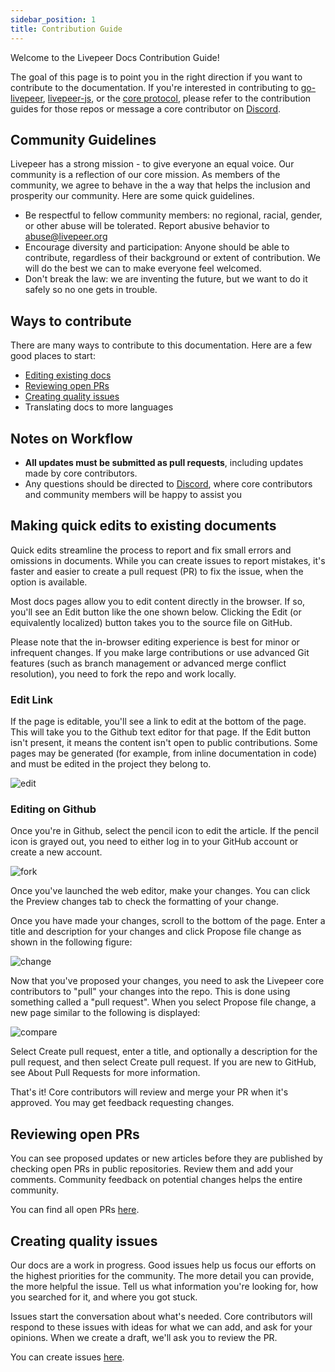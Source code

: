 ```yaml
---
sidebar_position: 1
title: Contribution Guide
---
```


Welcome to the Livepeer Docs Contribution Guide!

The goal of this page is to point you in the right direction if you want to contribute to the documentation. If you're interested in contributing to [go-livepeer](https://github.com/livepeer/go-livepeer/blob/master/doc/contributing.md), [livepeer-js](https://github.com/livepeer/livepeerjs#contributing), or the [core protocol](https://github.com/livepeer/protocol), please refer to the contribution guides for those repos or message a core contributor on [Discord](https://discord.gg/uaPhtyrWsF).

## Community Guidelines
Livepeer has a strong mission - to give everyone an equal voice. Our community is a reflection of our core mission. As members of the community, we agree to behave in the a way that helps the inclusion and prosperity our community. Here are some quick guidelines.

- Be respectful to fellow community members: no regional, racial, gender, or other abuse will be tolerated. Report abusive behavior to abuse@livepeer.org
- Encourage diversity and participation: Anyone should be able to contribute, regardless of their background or extent of contribution. We will do the best we can to make everyone feel welcomed.
- Don't break the law: we are inventing the future, but we want to do it safely so no one gets in trouble.


## Ways to contribute
There are many ways to contribute to this documentation. Here are a few good places to start:
- [Editing existing docs](#making-quick-edits-to-existing-documents)
- [Reviewing open PRs](#reviewing-open-prs)
- [Creating quality issues](#creating-quality-issues)
- Translating docs to more languages

## Notes on Workflow
- **All updates must be submitted as pull requests**, including updates made by core contributors. 
- Any questions should be directed to [Discord](https://discord.gg/uaPhtyrWsF), where core contributors and community members will be happy to assist you


## Making quick edits to existing documents

Quick edits streamline the process to report and fix small errors and omissions in documents. While you can create issues to report mistakes, it's faster and easier to create a pull request (PR) to fix the issue, when the option is available.

Most docs pages allow you to edit content directly in the browser. If so, you'll see an Edit button like the one shown below. Clicking the Edit (or equivalently localized) button takes you to the source file on GitHub.

Please note that the in-browser editing experience is best for minor or infrequent changes. If you make large contributions or use advanced Git features (such as branch management or advanced merge conflict resolution), you need to fork the repo and work locally.


### Edit Link

If the page is editable, you'll see a link to edit at the bottom of the page. This will take you to the Github text editor for that page. If the Edit button isn't present, it means the content isn't open to public contributions. Some pages may be  generated (for example, from inline documentation in code) and must be edited in the project they belong to.

![edit](/docs-assets/contributing/edit-this-page.png)


### Editing on Github

Once you're in Github, select the pencil icon to edit the article. If the pencil icon is grayed out, you need to either log in to your GitHub account or create a new account.

![fork](/docs-assets/contributing/fork.png)


Once you've launched the web editor, make your changes. You can click the Preview changes tab to check the formatting of your change.

Once you have made your changes, scroll to the bottom of the page. Enter a title and description for your changes and click Propose file change as shown in the following figure:

![change](/docs-assets/contributing/propose-changes.png)

Now that you've proposed your changes, you need to ask the Livepeer core contributors to "pull" your changes into the repo. This is done using something called a "pull request". When you select Propose file change, a new page similar to the following is displayed:

![compare](/docs-assets/contributing/compare.png)

Select Create pull request, enter a title, and optionally a description for the pull request, and then select Create pull request. If you are new to GitHub, see About Pull Requests for more information.

That's it! Core contributors will review and merge your PR when it's approved. You may get feedback requesting changes.


## Reviewing open PRs
You can see proposed updates or new articles before they are published by checking open PRs in public repositories. Review them and add your comments. Community feedback on potential changes helps the entire community.

You can find all open PRs [here](https://github.com/livepeer/docs/pulls).

## Creating quality issues
Our docs are a work in progress. Good issues help us focus our efforts on the highest priorities for the community. The more detail you can provide, the more helpful the issue. Tell us what information you're looking for, how you searched for it, and where you got stuck.

Issues start the conversation about what's needed. Core contributors will respond to these issues with ideas for what we can add, and ask for your opinions. When we create a draft, we'll ask you to review the PR.

You can create issues [here](https://github.com/livepeer/docs/issues).
